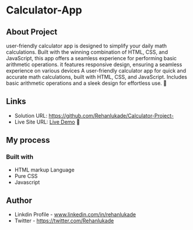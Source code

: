 # Calculator-App

## About Project
user-friendly calculator app is designed to simplify your daily math calculations. Built with the winning combination of HTML, CSS, and JavaScript, this app offers a seamless experience for performing basic arithmetic operations. it features responsive design, ensuring a seamless experience on various devices
A user-friendly calculator app for quick and accurate math calculations, built with HTML, CSS, and JavaScript. Includes basic arithmetic operations and a sleek design for effortless use. 🧮

## Links

- Solution URL: https://github.com/Rehanlukade/Calculator-Project-
- Live Site URL: [Live Demo](https://calcli.netlify.app) 🚀

## My process

### Built with

- HTML markup Language 
- Pure CSS
- Javascript
  
## Author

- Linkdin Profile - www.linkedin.com/in/rehanlukade
- Twitter - https://twitter.com/Rehanlukade

